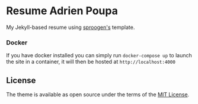 # Resume Adrien Poupa

My Jekyll-based resume using [sproogen's](https://github.com/sproogen/modern-resume-theme) template.

### Docker

If you have docker installed you can simply run `docker-compose up` to launch the site in a container, it will then be hosted at `http://localhost:4000`

## License

The theme is available as open source under the terms of the [MIT License](https://opensource.org/licenses/MIT).
